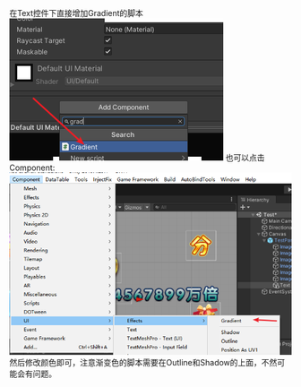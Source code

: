 在Text控件下直接增加Gradient的脚本
![](2022-07-05-11-27-05.png)
也可以点击Component:
![](2022-07-05-11-28-33.png)
然后修改颜色即可，注意渐变色的脚本需要在Outline和Shadow的上面，不然可能会有问题。